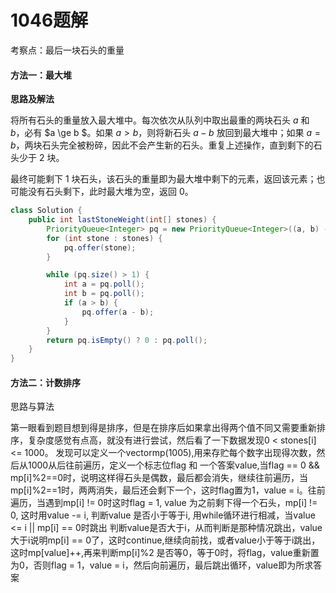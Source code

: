 # 1046题解
考察点：最后一块石头的重量

#### 方法一：最大堆

**思路及解法**

将所有石头的重量放入最大堆中。每次依次从队列中取出最重的两块石头 $a$ 和 $b$，必有 $a \ge b $。如果 $a>b$，则将新石头 $a−b$ 放回到最大堆中；如果 $a=b$，两块石头完全被粉碎，因此不会产生新的石头。重复上述操作，直到剩下的石头少于 $2$ 块。

最终可能剩下 $1$ 块石头，该石头的重量即为最大堆中剩下的元素，返回该元素；也可能没有石头剩下，此时最大堆为空，返回 $0$。

```java
class Solution {
    public int lastStoneWeight(int[] stones) {
        PriorityQueue<Integer> pq = new PriorityQueue<Integer>((a, b) -> b - a);
        for (int stone : stones) {
            pq.offer(stone);
        }

        while (pq.size() > 1) {
            int a = pq.poll();
            int b = pq.poll();
            if (a > b) {
                pq.offer(a - b);
            }
        }
        return pq.isEmpty() ? 0 : pq.poll();
    }
}
```

#### 方法二：计数排序

思路与算法

第一眼看到题目想到得是排序，但是在排序后如果拿出得两个值不同又需要重新排序，复杂度感觉有点高，就没有进行尝试，然后看了一下数据发现0 < stones[i] <= 1000。
发现可以定义一个vector<int>mp(1005),用来存贮每个数字出现得次数，然后从1000从后往前遍历，定义一个标志位flag 和 一个答案value,当flag == 0 && mp[i]%2==0时，说明这样得石头是偶数，最后都会消失，继续往前遍历，当mp[i]%2==1时，两两消失，最后还会剩下一个，这时flag置为1，value = i。往前遍历，当遇到mp[i] != 0时这时flag = 1, value 为之前剩下得一个石头，mp[i] != 0, 这时用value -= i, 判断value 是否小于等于i, 用while循环进行相减，当value <= i || mp[i] == 0时跳出
判断value是否大于i，从而判断是那种情况跳出，value大于i说明mp[i] == 0了，这时continue,继续向前找，或者value小于等于i跳出，这时mp[value]++,再来判断mp[i]%2
是否等0，等于0时，将flag，value重新置为0，否则flag = 1，value = i，然后向前遍历，最后跳出循环，value即为所求答案